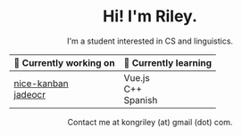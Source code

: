 <div align="center">

# Hi! I'm Riley.
I'm a student interested in CS and linguistics.

|🔭 Currently working on|🌱 Currently learning|
|---|---|
|[nice-kanban](https://github.com/kongriley/nice-kanban) <br>[jadeocr](https://github.com/TanayB11/jadeocr) |Vue.js<br> C++<br> Spanish|

Contact me at kongriley (at) gmail (dot) com.

</div>
